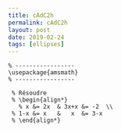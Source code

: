 ```yaml
---
title: cAdC2h
permalink: cAdC2h
layout: post
date: 2019-02-24
tags: [ellipses]
---
```


```latex% % Dans le préambule
% -----------------
\usepackage{amsmath}
% -----------------

 % Résoudre
 % \begin{align*}
   % x &= 2x  & 3x+x &= -2  \\
 % 1-x &= x   &   x  &= 3-x
 % \end{align*}
```